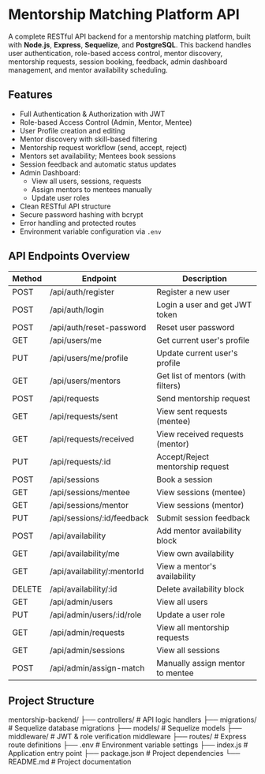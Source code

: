 # Mentorship Matching Platform API

A complete RESTful API backend for a mentorship matching platform, built with **Node.js**, **Express**, **Sequelize**, and **PostgreSQL**. This backend handles user authentication, role-based access control, mentor discovery, mentorship requests, session booking, feedback, admin dashboard management, and mentor availability scheduling.

## Features

- Full Authentication & Authorization with JWT
- Role-based Access Control (Admin, Mentor, Mentee)
- User Profile creation and editing
- Mentor discovery with skill-based filtering
- Mentorship request workflow (send, accept, reject)
- Mentors set availability; Mentees book sessions
- Session feedback and automatic status updates
- Admin Dashboard:
  - View all users, sessions, requests
  - Assign mentors to mentees manually
  - Update user roles
- Clean RESTful API structure
- Secure password hashing with bcrypt
- Error handling and protected routes
- Environment variable configuration via `.env`

## API Endpoints Overview

| Method | Endpoint                           | Description                        |
| ------ | ---------------------------------- | ---------------------------------- |
| POST   | /api/auth/register                 | Register a new user                |
| POST   | /api/auth/login                    | Login a user and get JWT token     |
| POST   | /api/auth/reset-password           | Reset user password                |
| GET    | /api/users/me                      | Get current user's profile         |
| PUT    | /api/users/me/profile              | Update current user's profile      |
| GET    | /api/users/mentors                 | Get list of mentors (with filters) |
| POST   | /api/requests                      | Send mentorship request            |
| GET    | /api/requests/sent                 | View sent requests (mentee)        |
| GET    | /api/requests/received             | View received requests (mentor)    |
| PUT    | /api/requests/:id                  | Accept/Reject mentorship request   |
| POST   | /api/sessions                      | Book a session                     |
| GET    | /api/sessions/mentee               | View sessions (mentee)             |
| GET    | /api/sessions/mentor               | View sessions (mentor)             |
| PUT    | /api/sessions/:id/feedback         | Submit session feedback            |
| POST   | /api/availability                  | Add mentor availability block      |
| GET    | /api/availability/me               | View own availability              |
| GET    | /api/availability/:mentorId        | View a mentor's availability       |
| DELETE | /api/availability/:id              | Delete availability block          |
| GET    | /api/admin/users                   | View all users                     |
| PUT    | /api/admin/users/:id/role          | Update a user role                 |
| GET    | /api/admin/requests                | View all mentorship requests       |
| GET    | /api/admin/sessions                | View all sessions                  |
| POST   | /api/admin/assign-match            | Manually assign mentor to mentee   |

## Project Structure

mentorship-backend/
├── controllers/ # API logic handlers
├── migrations/ # Sequelize database migrations
├── models/ # Sequelize models
├── middleware/ # JWT & role verification middleware
├── routes/ # Express route definitions
├── .env # Environment variable settings
├── index.js # Application entry point
├── package.json # Project dependencies
└── README.md # Project documentation